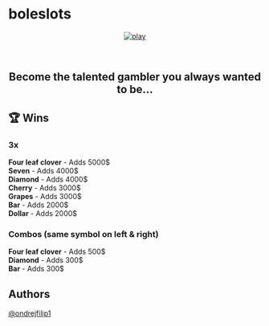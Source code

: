 # boleslots
<p align="center"><a href="https://ondrejfilip1.github.io/boleslots/"><img src="https://github.com/ondrejfilip1/boleslots/blob/main/res/img/logo.png" alt="play"></a></p><br>

<h2 align="center">Become the talented gambler you always wanted to be...</h2>

## 🏆 Wins

<h3>3x</h3>
<p>
  <strong>Four leaf clover</strong> - Adds 5000$<br>
  <strong>Seven</strong> - Adds 4000$<br>
  <strong>Diamond</strong> - Adds 4000$<br>
  <strong>Cherry</strong> - Adds 3000$<br>
  <strong>Grapes</strong> - Adds 3000$<br>
  <strong>Bar</strong> - Adds 2000$<br>
  <strong>Dollar</strong> - Adds 2000$
</p>

<h3>Combos (same symbol on left & right)</h3>
<p>
  <strong>Four leaf clover</strong> - Adds 500$<br>
  <strong>Diamond</strong> - Adds 300$<br>
  <strong>Bar</strong> - Adds 300$<br>
</p>

## Authors

[@ondrejfilip1](https://www.github.com/ondrejfilip1)
